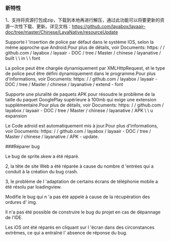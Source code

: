 ### 新特性


1、支持将资源打包成zip，下载到本地再进行解压，通过此功能可以将要更新的资源一次性下载、更新。详见文档：https://github.com/layabox/layaair-doc/tree/master/Chinese/LayaNative/resourceUpdate

Supporte l 'insertion de police par défaut dans le système IOS, selon la même approche que Android.Pour plus de détails, voir Documents: https: / / github.com / layabox / layaair - DOC / tree / Master / chinese / layanative / built \ \ in \ \ font

La police peut être chargée dynamiquement par XMLHttpRequest, et le type de police peut être défini dynamiquement dans le programme.Pour plus d'informations, voir Documents: https: / / github.com / layabox / layaair - DOC / tree / Master / chinese / layanative / extend - font

Supporte une pluralité de paquets APK pour résoudre le problème de la taille du paquet GooglePlay supérieure à 100mb qui exige une extension supplémentaire.Pour plus de détails, voir Documents: https: / / github.com / layabox / layaair - DOC / tree / Master / chinese / layanative / APK \ \ u expansion

Le Code adroid est automatiquement mis à jour.Pour plus d'informations, voir Documents: https: / / github.com / layabox / layaair - DOC / tree / Master / chinese / layanative / APK - update.

###Réparer bug

Le bug de sprite.skew a été réparé.

2, la tête de site Web a été réparée à cause du nombre d 'entrées qui a conduit à la création du bug crash.

3, le problème de l 'adaptation de certains écrans de téléphonie mobile a été résolu par loadingview.

Modifie le bug qui n 'a pas été appelé à cause de la récupération des ordures d' img.

Il n'a pas été possible de construire le bug du projet en cas de dépannage de l'IDE.

Les iOS ont été réparés en cliquant sur l 'écran dans des circonstances extrêmes, ce qui a entraîné l' absence de réponse du bug.